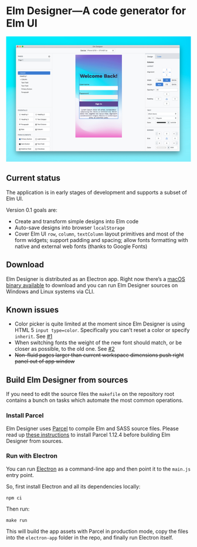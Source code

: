 # Elm Designer—A code generator for Elm UI

![Elm Designer interface](./assets/screenshot.jpg)

## Current status

The application is in early stages of development and supports a subset of Elm UI.

Version 0.1 goals are:

- Create and transform simple designs into Elm code
- Auto-save designs into browser `localStorage`
- Cover Elm UI `row`, `column`, `textColumn` layout primitives and most of the form widgets; support padding and spacing; allow fonts formatting with native and external web fonts (thanks to Google Fonts)  

## Download 

Elm Designer is distributed as an Electron app. Right now there’s a [macOS binary available][d] to download and you can run Elm Designer sources on Windows and Linux systems via CLI.

## Known issues

- Color picker is quite limited at the moment since Elm Designer is using HTML 5 `input type=color`. Specifically you can't reset a color or specify `inherit`. See [#1][issue1]
- When switching fonts the weight of the new font should match, or be closer as possible, to the old one. See [#2][issue2]
- ~~Non-fluid pages larger than current workspace dimensions push right panel out of app window~~

## Build Elm Designer from sources

If you need to edit the source files the `makefile` on the repository root contains a bunch on tasks which automate the most common operations.

### Install Parcel

Elm Designer uses [Parcel][2] to compile Elm and SASS source files. Please read up [these instructions][3] to install Parcel 1.12.4 before building Elm Designer from sources.

### Run with Electron

You can run [Electron][4] as a command-line app and then point it to the `main.js` entry point.

So, first install Electron and all its dependencies locally:

    npm ci

Then run:

    make run

This will build the app assets with Parcel in production mode, copy the files into the `electron-app` folder in the repo, and finally run Electron itself.

[1]: https://github.com/electron/electron-packager
[2]: https://parceljs.org
[3]: https://parceljs.org/getting_started.html
[4]: https://www.electronjs.org
[issue1]: https://github.com/passiomatic/elm-designer/issues/1 
[issue2]: https://github.com/passiomatic/elm-designer/issues/2 
[d]: https://github.com/passiomatic/elm-designer/releases/tag/v0.1.0